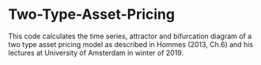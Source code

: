 # Two-Type-Asset-Pricing
This code calculates the time series, attractor and bifurcation diagram of a two type asset pricing model as described in Hommes (2013, Ch.6) and his lectures at University of Amsterdam in winter of 2019. 
